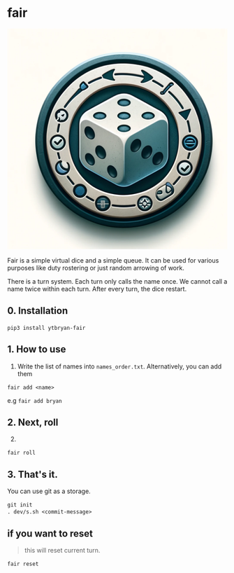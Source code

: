 # fair

![fair](images/fair.webp)

Fair is a simple virtual dice and a simple queue. It can be used for various purposes like duty rostering or just random arrowing of work. 

There is a turn system. Each turn only calls the name once. We cannot call a name twice within each turn. After every turn, the dice restart.


## 0. Installation

```
pip3 install ytbryan-fair
```


## 1. How to use
1. Write the list of names into `names_order.txt`. Alternatively, you can add them 
```
fair add <name>
```
e.g `fair add bryan`


## 2. Next, roll

2. 
```
fair roll
```

## 3. That's it. 
You can use git as a storage. 

```
git init
. dev/s.sh <commit-message>
```

## if you want to reset

> this will reset current turn. 
```
fair reset
```

